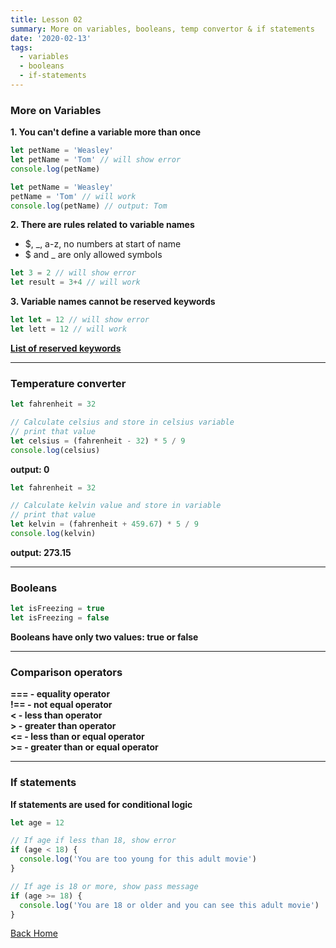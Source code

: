 ```yaml
---
title: Lesson 02
summary: More on variables, booleans, temp convertor & if statements
date: '2020-02-13'
tags:
  - variables
  - booleans
  - if-statements
---
```

### More on Variables

__1. You can't define a variable more than once__ 
```javascript
let petName = 'Weasley'
let petName = 'Tom' // will show error
console.log(petName) 
```
```javascript
let petName = 'Weasley'
petName = 'Tom' // will work
console.log(petName) // output: Tom
```
__2. There are rules related to variable names__
* $, _, a-z, no numbers at start of name
* $ and _ are only allowed symbols
```javascript
let 3 = 2 // will show error
let result = 3+4 // will work
```

__3. Variable names cannot be reserved keywords__
```javascript
let let = 12 // will show error
let lett = 12 // will work
```
__[List of reserved keywords](https://www.w3schools.com/js/js_reserved.asp)__
- - -

### Temperature converter

```javascript
let fahrenheit = 32

// Calculate celsius and store in celsius variable
// print that value
let celsius = (fahrenheit - 32) * 5 / 9
console.log(celsius)
```
**output: 0**

```javascript
let fahrenheit = 32

// Calculate kelvin value and store in variable
// print that value
let kelvin = (fahrenheit + 459.67) * 5 / 9
console.log(kelvin)
```

**output: 273.15**

- - -

### Booleans

```javascript
let isFreezing = true
let isFreezing = false
```

**Booleans have only two values: true or false**

- - -

### Comparison operators

**=== - equality operator**<br>
**!== - not equal operator**<br>
**< - less than operator**<br>
**> - greater than operator**<br>
**<= - less than or equal operator**<br>
**>= - greater than or equal operator**<br>

- - -

### If statements

**If statements are used for conditional logic**

```javascript
let age = 12

// If age if less than 18, show error
if (age < 18) {
  console.log('You are too young for this adult movie')
}

// If age is 18 or more, show pass message
if (age >= 18) {
  console.log('You are 18 or older and you can see this adult movie')
}
```

[Back Home](/)
